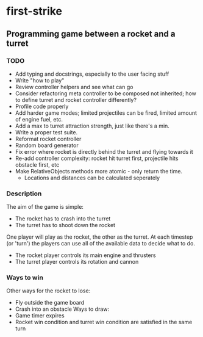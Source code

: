 # first-strike
## Programming game between a rocket and a turret

### TODO
* Add typing and docstrings, especially to the user facing stuff
* Write "how to play"
* Review controller helpers and see what can go
* Consider refactoring meta controller to be composed not inherited; how to define turret and rocket controller differently?
* Profile code properly
* Add harder game modes; limited projectiles can be fired, limited amount of engine fuel, etc.
* Add a max to turret attraction strength, just like there's a min.
* Write a proper test suite.
* Reformat rocket controller
* Random board generator
* Fix error where rocket is directly behind the turret and flying towards it
* Re-add controller complexity: rocket hit turret first, projectile hits obstacle first, etc
* Make RelativeObjects methods more atomic - only return the time.
    * Locations and distances can be calculated seperately
### Description
The aim of the game is simple:
* The rocket has to crash into the turret
* The turret has to shoot down the rocket

One player will play as the rocket, the other as the turret.
At each timestep (or 'turn') the players can use all of the available data
to decide what to do.
* The rocket player controls its main engine and thrusters
* The turret player controls its rotation and cannon

### Ways to win
Other ways for the rocket to lose:
* Fly outside the game board
* Crash into an obstacle
Ways to draw:
* Game timer expires
* Rocket win condition and turret win condition are satisfied in the same turn

